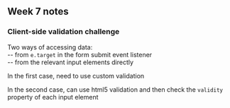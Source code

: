 ## Week 7 notes

### Client-side validation challenge

Two ways of accessing data:  
-- from `e.target` in the form submit event listener  
-- from the relevant input elements directly

In the first case, need to use custom validation

In the second case, can use html5 validation and then check the `validity` property of each input element